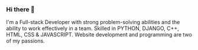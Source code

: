 ### Hi there 👋


I'm a Full-stack Developer with strong problem-solving abilities and the ability to work effectively in a team. 
Skilled in PYTHON, DJANGO, C++, HTML, CSS & JAVASCRIPT.
Website development and programming are two of my passions.
